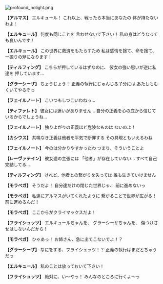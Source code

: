 
![profound_nolight.png](../images/backgrounds/profound_nolight.png)

**【アルマス】**
エルキュール！
これ以上、戦ったら本当にあなたの
体が持たないわよ！

**【エルキュール】**
何度も同じことを
言わせないで下さい！
私の身はどうなっても良いんです！

**【エルキュール】**
この世界に救済をもたらすため
私は感情を捨て、命を捨て、
一振りの斧になります！

**【ティルフィング】**
こちらが押しているはずなのに、
彼女の強い思いが逆に私達を
押しています…

**【グラーシーザ】**
ちょうじょう！
正義の執行にじゅんじる子分には
あたしもむくいてやるぞっ

**【フェイルノート】**
こいつもしつこいわねっ…

**【ティファレト】**
彼女には迷いがありません…
自分の正義を心の底から信じて
いるからでしょうね…

**【フェイルノート】**
独りよがりの正義ほど危険なものは
ないのよ！

**【カシウス】**
共鳴なき正義は他者を平気で断罪する
その具現ともいえるわね

**【フェイルノート】**
今のは分かりやすかったわ
つまり、そういうことよ

**【レーヴァテイン】**
彼女達の主張には
「他者」が存在していない…
すべて自己完結してる…

**【ティルフィング】**
けれど、他者との繋がりを失っては
誰も生きていけません

**【モラベガ】**
そうだよ！
自分達だけの閉じた世界じゃ、
前に進めないっ

**【モラベガ】**
私達にアルマスがいてくれたように
繋がることで世界が広がる！
前に進めるんだ！

**【モラベガ】**
ここからがクライマックスだよ！

**【フライシュッツ】**
エルキュールちゃんを、
グラーシーザちゃんを、
傷つけさせはしないんだから！

**【モラベガ】**
ひゃあっ！
お姉さん、急に出てこないでよ！？

**【グラーシーザ】**
なにをする、フライシュッツ！？
正義の執行はまだとちゅうだっ

**【エルキュール】**
私のことは放っておいて下さい！

**【フライシュッツ】**
絶対に、い～やっ！
みんなのところに行くよ～っ
